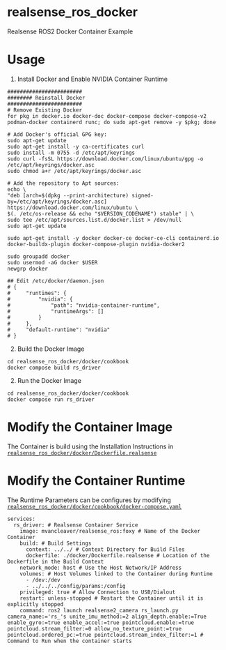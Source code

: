 # realsense_ros_docker
Realsense ROS2 Docker Container Example 

# Usage

1) Install Docker and Enable NVIDIA Container Runtime 

```
########################
######## Reinstall Docker
########################
# Remove Existing Docker
for pkg in docker.io docker-doc docker-compose docker-compose-v2 podman-docker containerd runc; do sudo apt-get remove -y $pkg; done

# Add Docker's official GPG key:
sudo apt-get update
sudo apt-get install -y ca-certificates curl
sudo install -m 0755 -d /etc/apt/keyrings
sudo curl -fsSL https://download.docker.com/linux/ubuntu/gpg -o /etc/apt/keyrings/docker.asc
sudo chmod a+r /etc/apt/keyrings/docker.asc

# Add the repository to Apt sources:
echo \
"deb [arch=$(dpkg --print-architecture) signed-by=/etc/apt/keyrings/docker.asc] https://download.docker.com/linux/ubuntu \
$(. /etc/os-release && echo "$VERSION_CODENAME") stable" | \
sudo tee /etc/apt/sources.list.d/docker.list > /dev/null
sudo apt-get update

sudo apt-get install -y docker docker-ce docker-ce-cli containerd.io docker-buildx-plugin docker-compose-plugin nvidia-docker2

sudo groupadd docker
sudo usermod -aG docker $USER
newgrp docker

## Edit /etc/docker/daemon.json
# {
#     "runtimes": {
#         "nvidia": {
#             "path": "nvidia-container-runtime",
#             "runtimeArgs": []
#         }
#     },
#     "default-runtime": "nvidia"
# }
```

2) Build the Docker Image 

```
cd realsense_ros_docker/docker/cookbook
docker compose build rs_driver
```

2) Run the Docker Image 

```
cd realsense_ros_docker/docker/cookbook
docker compose run rs_driver
```

# Modify the Container Image 

The Container is build using the Installation Instructions in [`realsense_ros_docker/docker/Dockerfile.realsense`](https://github.com/mvancleaver/realsense_ros_docker/blob/main/docker/Dockerfile.realsense)

# Modify the Container Runtime 

The Runtime Parameters can be configures by modifying [`realsense_ros_docker/docker/cookbook/docker-compose.yaml`](https://github.com/mvancleaver/realsense_ros_docker/blob/main/docker/cookbook/docker-compose.yaml)

```
services:
  rs_driver: # Realsense Container Service
    image: mvancleaver/realsense_ros:foxy # Name of the Docker Container 
    build: # Build Settings 
      context: ../../ # Context Directory for Build Files 
      dockerfile: ./docker/Dockerfile.realsense # Location of the Dockerfile in the Build Context 
    network_mode: host # Use the Host Network/IP Address 
    volumes: # Host Volumes linked to the Container during Runtime 
      - /dev:/dev
      - ../../../config/params:/config
    privileged: true # Allow Connection to USB/Dialout 
    restart: unless-stopped # Restart the Container until it is explicitly stopped  
    command: ros2 launch realsense2_camera rs_launch.py camera_name:='rs_'s unite_imu_method:=2 align_depth.enable:=True enable_gyro:=true enable_accel:=true pointcloud.enable:=true pointcloud.stream_filter:=0 allow_no_texture_point:=true pointcloud.ordered_pc:=true pointcloud.stream_index_filter:=1 # Command to Run when the container starts 
```
